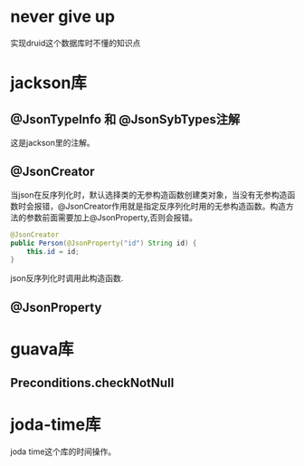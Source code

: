 # never give up

实现druid这个数据库时不懂的知识点

# jackson库

## @JsonTypeInfo 和 @JsonSybTypes注解

这是jackson里的注解。

## @JsonCreator

当json在反序列化时，默认选择类的无参构造函数创建类对象，当没有无参构造函数时会报错，@JsonCreator作用就是指定反序列化时用的无参构造函数。构造方法的参数前面需要加上@JsonProperty,否则会报错。
```java
@JsonCreator
public Person(@JsonProperty("id") String id) {
    this.id = id;
}
```
json反序列化时调用此构造函数.

## @JsonProperty


# guava库

## Preconditions.checkNotNull

# joda-time库

joda time这个库的时间操作。

